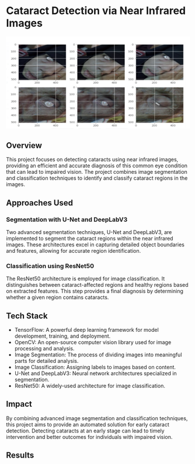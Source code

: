 # Cataract Detection via Near Infrared Images
<img src='images/mask.png'>


## Overview

This project focuses on detecting cataracts using near infrared images, providing an efficient and accurate diagnosis of this common eye condition that can lead to impaired vision. The project combines image segmentation and classification techniques to identify and classify cataract regions in the images.

## Approaches Used

### Segmentation with U-Net and DeepLabV3

Two advanced segmentation techniques, U-Net and DeepLabV3, are implemented to segment the cataract regions within the near infrared images. These architectures excel in capturing detailed object boundaries and features, allowing for accurate region identification.

### Classification using ResNet50

The ResNet50 architecture is employed for image classification. It distinguishes between cataract-affected regions and healthy regions based on extracted features. This step provides a final diagnosis by determining whether a given region contains cataracts.

## Tech Stack

- TensorFlow: A powerful deep learning framework for model development, training, and deployment.
- OpenCV: An open-source computer vision library used for image processing and analysis.
- Image Segmentation: The process of dividing images into meaningful parts for detailed analysis.
- Image Classification: Assigning labels to images based on content.
- U-Net and DeepLabV3: Neural network architectures specialized in segmentation.
- ResNet50: A widely-used architecture for image classification.

## Impact

By combining advanced image segmentation and classification techniques, this project aims to provide an automated solution for early cataract detection. Detecting cataracts at an early stage can lead to timely intervention and better outcomes for individuals with impaired vision.

## Results




